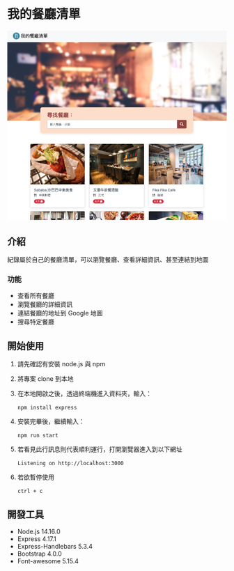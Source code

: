 # 我的餐廳清單

![Index page about Restaurant List](./public/image/snapshot.png)

## 介紹

紀錄屬於自己的餐廳清單，可以瀏覽餐廳、查看詳細資訊、甚至連結到地圖

### 功能

- 查看所有餐廳
- 瀏覽餐廳的詳細資訊
- 連結餐廳的地址到 Google 地圖
- 搜尋特定餐廳

## 開始使用

1. 請先確認有安裝 node.js 與 npm
2. 將專案 clone 到本地
3. 在本地開啟之後，透過終端機進入資料夾，輸入：
   
   ```
   npm install express
   ```
   
4. 安裝完畢後，繼續輸入：
   
   ```
   npm run start
   ```
   
5. 若看見此行訊息則代表順利運行，打開瀏覽器進入到以下網址

   ```
   Listening on http://localhost:3000
   ```
   
6. 若欲暫停使用
   
   ```
   ctrl + c
   ```
   
## 開發工具

- Node.js 14.16.0
- Express 4.17.1
- Express-Handlebars 5.3.4
- Bootstrap 4.0.0
- Font-awesome 5.15.4
